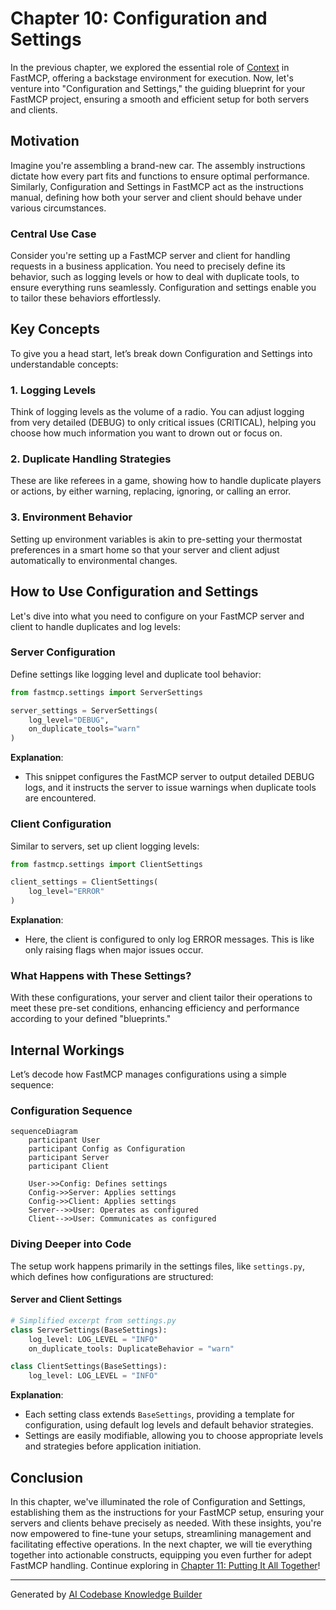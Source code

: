 # Chapter 10: Configuration and Settings

In the previous chapter, we explored the essential role of [Context](09_context_.md) in FastMCP, offering a backstage environment for execution. Now, let's venture into "Configuration and Settings," the guiding blueprint for your FastMCP project, ensuring a smooth and efficient setup for both servers and clients.

## Motivation

Imagine you're assembling a brand-new car. The assembly instructions dictate how every part fits and functions to ensure optimal performance. Similarly, Configuration and Settings in FastMCP act as the instructions manual, defining how both your server and client should behave under various circumstances.

### Central Use Case

Consider you're setting up a FastMCP server and client for handling requests in a business application. You need to precisely define its behavior, such as logging levels or how to deal with duplicate tools, to ensure everything runs seamlessly. Configuration and settings enable you to tailor these behaviors effortlessly.

## Key Concepts

To give you a head start, let’s break down Configuration and Settings into understandable concepts:

### 1. Logging Levels

Think of logging levels as the volume of a radio. You can adjust logging from very detailed (DEBUG) to only critical issues (CRITICAL), helping you choose how much information you want to drown out or focus on.

### 2. Duplicate Handling Strategies

These are like referees in a game, showing how to handle duplicate players or actions, by either warning, replacing, ignoring, or calling an error.

### 3. Environment Behavior

Setting up environment variables is akin to pre-setting your thermostat preferences in a smart home so that your server and client adjust automatically to environmental changes.

## How to Use Configuration and Settings

Let's dive into what you need to configure on your FastMCP server and client to handle duplicates and log levels:

### Server Configuration

Define settings like logging level and duplicate tool behavior:

```python
from fastmcp.settings import ServerSettings

server_settings = ServerSettings(
    log_level="DEBUG", 
    on_duplicate_tools="warn"
)
```

**Explanation**:
- This snippet configures the FastMCP server to output detailed DEBUG logs, and it instructs the server to issue warnings when duplicate tools are encountered.

### Client Configuration

Similar to servers, set up client logging levels:

```python
from fastmcp.settings import ClientSettings

client_settings = ClientSettings(
    log_level="ERROR"
)
```

**Explanation**:
- Here, the client is configured to only log ERROR messages. This is like only raising flags when major issues occur.

### What Happens with These Settings?

With these configurations, your server and client tailor their operations to meet these pre-set conditions, enhancing efficiency and performance according to your defined "blueprints."

## Internal Workings

Let’s decode how FastMCP manages configurations using a simple sequence:

### Configuration Sequence

```mermaid
sequenceDiagram
    participant User
    participant Config as Configuration
    participant Server
    participant Client

    User->>Config: Defines settings
    Config->>Server: Applies settings
    Config->>Client: Applies settings
    Server-->>User: Operates as configured
    Client-->>User: Communicates as configured
```

### Diving Deeper into Code

The setup work happens primarily in the settings files, like `settings.py`, which defines how configurations are structured:

#### Server and Client Settings

```python
# Simplified excerpt from settings.py
class ServerSettings(BaseSettings):
    log_level: LOG_LEVEL = "INFO"
    on_duplicate_tools: DuplicateBehavior = "warn"

class ClientSettings(BaseSettings):
    log_level: LOG_LEVEL = "INFO"
```

**Explanation**:
- Each setting class extends `BaseSettings`, providing a template for configuration, using default log levels and default behavior strategies.
- Settings are easily modifiable, allowing you to choose appropriate levels and strategies before application initiation.

## Conclusion

In this chapter, we've illuminated the role of Configuration and Settings, establishing them as the instructions for your FastMCP setup, ensuring your servers and clients behave precisely as needed. With these insights, you're now empowered to fine-tune your setups, streamlining management and facilitating effective operations. In the next chapter, we will tie everything together into actionable constructs, equipping you even further for adept FastMCP handling. Continue exploring in [Chapter 11: Putting It All Together](11_final_chapter.md)!

---

Generated by [AI Codebase Knowledge Builder](https://github.com/The-Pocket/Tutorial-Codebase-Knowledge)